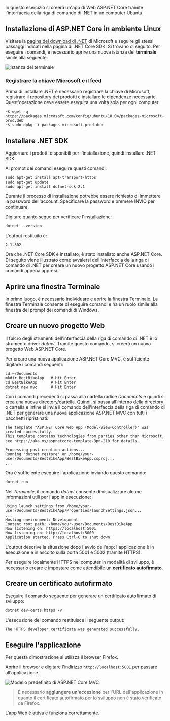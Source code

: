 In questo esercizio si creerà un'app di Web ASP.NET Core tramite l'interfaccia della riga di comando di .NET in un computer Ubuntu.

## <a name="aspnet-core-installation-on-linux-environment"></a>Installazione di ASP.NET Core in ambiente Linux

Visitare la [pagina dei download di .NET](https://www.microsoft.com/net/download) di Microsoft e seguire gli stessi passaggi indicati nella pagina di .NET Core SDK. Si trovano di seguito. Per eseguire i comandi, è necessario aprire una nuova istanza del **terminale** simile alla seguente:

![Istanza del terminale](../media-draft/5-terminal-instance.PNG)

### <a name="register-microsoft-key-and-feed"></a>Registrare la chiave Microsoft e il feed

Prima di installare .NET è necessario registrare la chiave di Microsoft, registrare il repository dei prodotti e installare le dipendenze necessarie. Quest'operazione deve essere eseguita una volta sola per ogni computer.

```console
~$ wget -q https://packages.microsoft.com/config/ubuntu/18.04/packages-microsoft-prod.deb
~$ sudo dpkg -i packages-microsoft-prod.deb
```

## <a name="install-the-net-sdk"></a>Installare .NET SDK

Aggiornare i prodotti disponibili per l'installazione, quindi installare .NET SDK.

Al prompt dei comandi eseguire questi comandi:

```console
sudo apt-get install apt-transport-https
sudo apt-get update
sudo apt-get install dotnet-sdk-2.1
```

Durante il processo di installazione potrebbe essere richiesto di immettere la password dell'account. Specificare la password e premere INVIO per continuare.

Digitare quanto segue per verificare l'installazione:

```console
dotnet --version
```

L'output restituito è:

```console
2.1.302
```

Ora che .NET Core SDK è installato, è stato installato anche ASP.NET Core. Di seguito viene illustrato come avvalersi dell'interfaccia della riga di comando di .NET per creare un nuovo progetto ASP.NET Core usando i comandi appena appresi.

## <a name="open-a-terminal-window"></a>Aprire una finestra Terminale

In primo luogo, è necessario individuare e aprire la finestra Terminale. La finestra Terminale consente di eseguire comandi e ha un ruolo simile alla finestra del prompt dei comandi di Windows.

## <a name="create-a-new-web-project"></a>Creare un nuovo progetto Web

Il fulcro degli strumenti dell'interfaccia della riga di comando di .NET è lo strumento driver *dotnet*. Tramite questo comando, si creerà un nuovo progetto Web ASP.NET Core.

Per creare una nuova applicazione ASP.NET Core MVC, è sufficiente digitare i comandi seguenti:

```console
cd ~/Documents
mkdir BestBikeApp   # Hit Enter
cd BestBikeApp      # Hit Enter
dotnet new mvc      # Hit Enter
```

Con i comandi precedenti si passa alla cartella radice *Documents* e quindi si crea una nuova directory/cartella. Quindi, si passa all'interno della directory o cartella e infine si invia il comando dell'interfaccia della riga di comando di .NET per generare una nuova applicazione ASP.NET MVC con tutti i pacchetti ripristinati:

```console
The template "ASP.NET Core Web App (Model-View-Controller)" was created successfully.
This template contains technologies from parties other than Microsoft, see https://aka.ms/aspnetcore-template-3pn-210 for details.

Processing post-creation actions...
Running 'dotnet restore' on /home/your-user/Documents/BestBikeApp/BestBikeApp.csproj...
...
```

Ora è sufficiente eseguire l'applicazione inviando questo comando:

```console
dotnet run
```

Nel *Terminale*, il comando *dotnet* consente di visualizzare alcune informazioni utili per l'app in esecuzione:

```console
Using launch settings from /home/your-user/Documents/BestBikeApp/Properties/launchSettings.json...
...
Hosting environment: Development
Content root path: /home/your-user/Documents/BestBikeApp
Now listening on: https://localhost:5001
Now listening on: http://localhost:5000
Application started. Press Ctrl+C to shut down.
```

L'output descrive la situazione dopo l'avvio dell'app: l'applicazione è in esecuzione e in ascolto sulla porta 5001 e 5002 (tramite HTTPS).

Per eseguire localmente HTTPS nel computer in modalità di sviluppo, è necessario creare e impostare come attendibile un **certificato autofirmato**.

## <a name="create-a-self-signed-certificate"></a>Creare un certificato autofirmato

Eseguire il comando seguente per generare un certificato autofirmato di sviluppo:

```console
dotnet dev-certs https -v
```

L'esecuzione del comando restituisce il seguente output:

```console
The HTTPS developer certificate was generated successfully.
```

## <a name="run-the-application"></a>Eseguire l'applicazione

Per questa dimostrazione si utilizza il browser Firefox.

Aprire il browser e digitare l'indirizzo `http://localhost:5001` per passare all'applicazione.

![Modello predefinito di ASP.NET Core MVC](../media-draft/5-asp-core-mvc-default-template.PNG)

> È necessario **aggiungere un'eccezione** per l'URL dell'applicazione in quanto il certificato autofirmato per lo sviluppo non è stato verificato da Firefox.

L'app Web è attiva e funziona correttamente.
